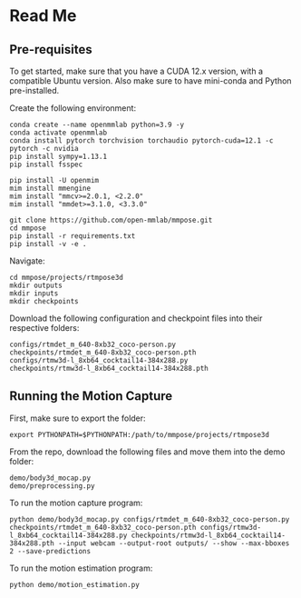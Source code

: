# Read Me

## Pre-requisites

To get started, make sure that you have a CUDA 12.x version, with a compatible Ubuntu version. Also make sure to have mini-conda and Python pre-installed.

Create the following environment:

```
conda create --name openmmlab python=3.9 -y
conda activate openmmlab
conda install pytorch torchvision torchaudio pytorch-cuda=12.1 -c pytorch -c nvidia
pip install sympy=1.13.1
pip install fsspec

pip install -U openmim
mim install mmengine
mim install "mmcv>=2.0.1, <2.2.0"
mim install "mmdet>=3.1.0, <3.3.0"

git clone https://github.com/open-mmlab/mmpose.git
cd mmpose
pip install -r requirements.txt
pip install -v -e .
```

Navigate:

```
cd mmpose/projects/rtmpose3d
mkdir outputs
mkdir inputs
mkdir checkpoints
```

Download the following configuration and checkpoint files into their respective folders:

```
configs/rtmdet_m_640-8xb32_coco-person.py 
checkpoints/rtmdet_m_640-8xb32_coco-person.pth 
configs/rtmw3d-l_8xb64_cocktail14-384x288.py 
checkpoints/rtmw3d-l_8xb64_cocktail14-384x288.pth
```

## Running the Motion Capture

First, make sure to export the folder:

```
export PYTHONPATH=$PYTHONPATH:/path/to/mmpose/projects/rtmpose3d
```

From the repo, download the following files and move them into the demo folder: 

```
demo/body3d_mocap.py
demo/preprocessing.py
```

To run the motion capture program:

```
python demo/body3d_mocap.py configs/rtmdet_m_640-8xb32_coco-person.py checkpoints/rtmdet_m_640-8xb32_coco-person.pth configs/rtmw3d-l_8xb64_cocktail14-384x288.py checkpoints/rtmw3d-l_8xb64_cocktail14-384x288.pth --input webcam --output-root outputs/ --show --max-bboxes 2 --save-predictions
```

To run the motion estimation program:

```
python demo/motion_estimation.py
```

